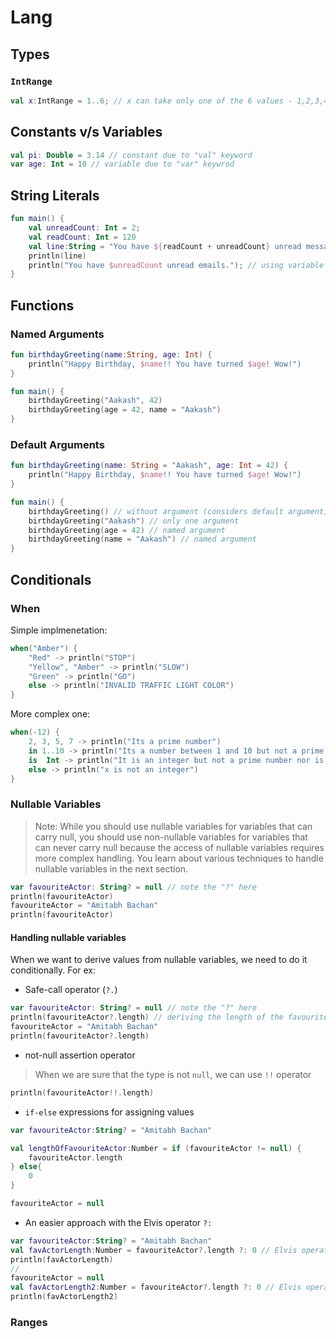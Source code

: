 # Lang

## Types

### `IntRange`

```kt
val x:IntRange = 1..6; // x can take only one of the 6 values - 1,2,3,4,5 or 6
```

## Constants v/s Variables

```kt
val pi: Double = 3.14 // constant due to "val" keyword
var age: Int = 10 // variable due to "var" keywrod
```

## String Literals

```kt
fun main() {
    val unreadCount: Int = 2;
    val readCount: Int = 120
    val line:String = "You have ${readCount + unreadCount} unread messages." // expressions in string literals
    println(line)
    println("You have $unreadCount unread emails."); // using variable values in strings
}
```

## Functions

### Named Arguments

```kt
fun birthdayGreeting(name:String, age: Int) {
    println("Happy Birthday, $name!! You have turned $age! Wow!")
}

fun main() {
    birthdayGreeting("Aakash", 42)
    birthdayGreeting(age = 42, name = "Aakash")
}
```

### Default Arguments

```kt
fun birthdayGreeting(name: String = "Aakash", age: Int = 42) {
    println("Happy Birthday, $name!! You have turned $age! Wow!")
}

fun main() {
    birthdayGreeting() // without argument (considers default argument)
    birthdayGreeting("Aakash") // only one argument 
    birthdayGreeting(age = 42) // named argument
    birthdayGreeting(name = "Aakash") // named argument
}
```

## Conditionals

### When

Simple implmenetation:

```kt
when("Amber") {
    "Red" -> println("STOP")
    "Yellow", "Amber" -> println("SLOW")
    "Green" -> println("GO")
    else -> println("INVALID TRAFFIC LIGHT COLOR")
}
```

More complex one:

```kt
when(-12) {
    2, 3, 5, 7 -> println("Its a prime number")
    in 1..10 -> println("Its a number between 1 and 10 but not a prime number")
    is  Int -> println("It is an integer but not a prime number nor is it between 1 and 10")
    else -> println("x is not an integer")
}
```

### Nullable Variables

> Note: While you should use nullable variables for variables that can carry null, you should use non-nullable variables for variables that can never carry null because the access of nullable variables requires more complex handling. You learn about various techniques to handle nullable variables in the next section.

```kt
var favouriteActor: String? = null // note the "?" here
println(favouriteActor)
favouriteActor = "Amitabh Bachan"
println(favouriteActor)
```

#### Handling nullable variables

When we want to derive values from nullable variables, we need to do it conditionally.  For ex:

- Safe-call operator (`?.`)

```kt
var favouriteActor: String? = null // note the "?" here
println(favouriteActor?.length) // deriving the length of the favourite actor string
favouriteActor = "Amitabh Bachan"
println(favouriteActor?.length)
```

- not-null assertion operator

> When we are sure that the type is not `null`, we can use `!!` operator

```kt
println(favouriteActor!!.length)
```

- `if-else` expressions for assigning values

```kt
var favouriteActor:String? = "Amitabh Bachan"

val lengthOfFavouriteActor:Number = if (favouriteActor != null) {
    favouriteActor.length
} else{
    0
}

favouriteActor = null
```

- An easier approach with the Elvis operator `?:`

```kt
var favouriteActor:String? = "Amitabh Bachan"
val favActorLength:Number = favouriteActor?.length ?: 0 // Elvis operator
println(favActorLength)
// 
favouriteActor = null
val favActorLength2:Number = favouriteActor?.length ?: 0 // Elvis operator
println(favActorLength2)
```

### Ranges